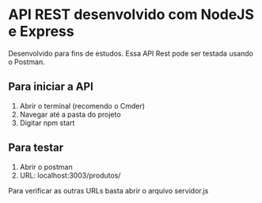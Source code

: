 # API REST desenvolvido com NodeJS e Express
Desenvolvido para fins de estudos.
Essa API Rest pode ser testada usando o Postman.

## Para iniciar a API
1. Abrir o terminal (recomendo o Cmder)
2. Navegar até a pasta do projeto
3. Digitar npm start

## Para testar
1. Abrir o postman
2. URL: localhost:3003/produtos/

Para verificar as outras URLs basta abrir o arquivo servidor.js
